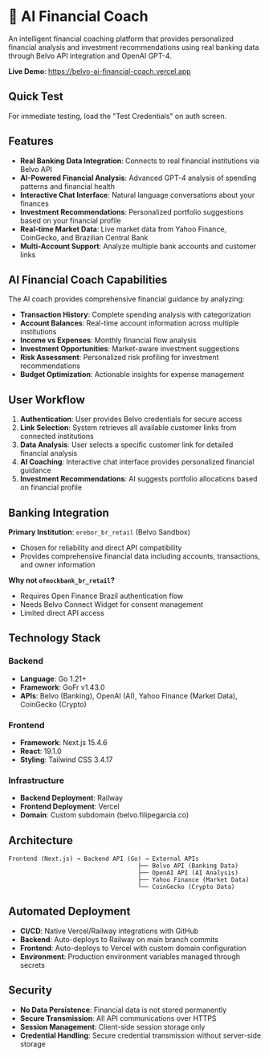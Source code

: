 # 🤖 AI Financial Coach

An intelligent financial coaching platform that provides personalized financial analysis and investment recommendations using real banking data through Belvo API integration and OpenAI GPT-4.

**Live Demo**: https://belvo-ai-financial-coach.vercel.app

## Quick Test

For immediate testing, load the "Test Credentials" on auth screen.

## Features

- **Real Banking Data Integration**: Connects to real financial institutions via Belvo API
- **AI-Powered Financial Analysis**: Advanced GPT-4 analysis of spending patterns and financial health
- **Interactive Chat Interface**: Natural language conversations about your finances
- **Investment Recommendations**: Personalized portfolio suggestions based on your financial profile
- **Real-time Market Data**: Live market data from Yahoo Finance, CoinGecko, and Brazilian Central Bank
- **Multi-Account Support**: Analyze multiple bank accounts and customer links

## AI Financial Coach Capabilities

The AI coach provides comprehensive financial guidance by analyzing:
- **Transaction History**: Complete spending analysis with categorization
- **Account Balances**: Real-time account information across multiple institutions
- **Income vs Expenses**: Monthly financial flow analysis
- **Investment Opportunities**: Market-aware investment suggestions
- **Risk Assessment**: Personalized risk profiling for investment recommendations
- **Budget Optimization**: Actionable insights for expense management

## User Workflow

1. **Authentication**: User provides Belvo credentials for secure access
2. **Link Selection**: System retrieves all available customer links from connected institutions
3. **Data Analysis**: User selects a specific customer link for detailed financial analysis
4. **AI Coaching**: Interactive chat interface provides personalized financial guidance
5. **Investment Recommendations**: AI suggests portfolio allocations based on financial profile

## Banking Integration

**Primary Institution**: `erebor_br_retail` (Belvo Sandbox)
- Chosen for reliability and direct API compatibility
- Provides comprehensive financial data including accounts, transactions, and owner information

**Why not `ofmockbank_br_retail`?**
- Requires Open Finance Brazil authentication flow
- Needs Belvo Connect Widget for consent management
- Limited direct API access

## Technology Stack

### Backend
- **Language**: Go 1.21+
- **Framework**: GoFr v1.43.0
- **APIs**: Belvo (Banking), OpenAI (AI), Yahoo Finance (Market Data), CoinGecko (Crypto)

### Frontend
- **Framework**: Next.js 15.4.6
- **React**: 19.1.0
- **Styling**: Tailwind CSS 3.4.17

### Infrastructure
- **Backend Deployment**: Railway
- **Frontend Deployment**: Vercel
- **Domain**: Custom subdomain (belvo.filipegarcia.co)

## Architecture

```
Frontend (Next.js) → Backend API (Go) → External APIs
                                    ├── Belvo API (Banking Data)
                                    ├── OpenAI API (AI Analysis)
                                    ├── Yahoo Finance (Market Data)
                                    └── CoinGecko (Crypto Data)
```

## Automated Deployment

- **CI/CD**: Native Vercel/Railway integrations with GitHub
- **Backend**: Auto-deploys to Railway on main branch commits
- **Frontend**: Auto-deploys to Vercel with custom domain configuration
- **Environment**: Production environment variables managed through secrets

## Security

- **No Data Persistence**: Financial data is not stored permanently
- **Secure Transmission**: All API communications over HTTPS
- **Session Management**: Client-side session storage only
- **Credential Handling**: Secure credential transmission without server-side storage
